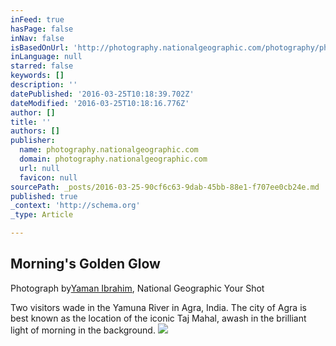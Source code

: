 ```yaml
---
inFeed: true
hasPage: false
inNav: false
isBasedOnUrl: 'http://photography.nationalgeographic.com/photography/photo-of-the-day/yamuna-river-scene/'
inLanguage: null
starred: false
keywords: []
description: ''
datePublished: '2016-03-25T10:18:39.702Z'
dateModified: '2016-03-25T10:18:16.776Z'
author: []
title: ''
authors: []
publisher:
  name: photography.nationalgeographic.com
  domain: photography.nationalgeographic.com
  url: null
  favicon: null
sourcePath: _posts/2016-03-25-90cf6c63-9dab-45bb-88e1-f707ee0cb24e.md
published: true
_context: 'http://schema.org'
_type: Article

---
```

## Morning's Golden Glow

Photograph by[Yaman Ibrahim][0], National Geographic Your Shot

Two visitors wade in the Yamuna River in Agra, India. The city of Agra is best known as the location of the iconic Taj Mahal, awash in the brilliant light of morning in the background.
![](http://images.nationalgeographic.com/wpf/media-live/photos/000/944/cache/yamuna-river-scene_94439_990x742.jpg)

[0]: http://yourshot.nationalgeographic.com/profile/32609/